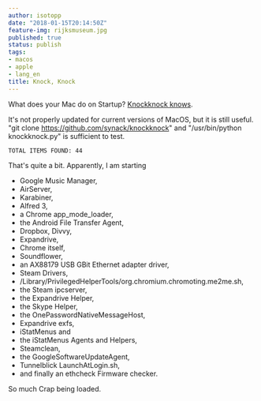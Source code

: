```yaml
---
author: isotopp
date: "2018-01-15T20:14:50Z"
feature-img: rijksmuseum.jpg
published: true
status: publish
tags:
- macos
- apple
- lang_en
title: Knock, Knock
---
```

What does your Mac do on Startup? [Knockknock knows](https://github.com/synack/knockknock).

It's not properly updated for current versions of MacOS, but it is still
useful. "git clone https://github.com/synack/knockknock" and
"/usr/bin/python knockknock.py" is sufficient to test.

```console
TOTAL ITEMS FOUND: 44
```

That's quite a bit. Apparently, I am starting

- Google Music Manager,
- AirServer,
- Karabiner,
- Alfred 3,
- a Chrome app\_mode\_loader,
- the Android File Transfer Agent,
- Dropbox, Divvy,
- Expandrive,
- Chrome itself,
- Soundflower,
- an AX88179 USB GBit Ethernet adapter driver,
- Steam Drivers,
- /Library/PrivilegedHelperTools/org.chromium.chromoting.me2me.sh,
- the Steam ipcserver,
- the Expandrive Helper,
- the Skype Helper,
- the OnePasswordNativeMessageHost,
- Expandrive exfs,
- iStatMenus and
- the iStatMenus Agents and Helpers,
- Steamclean,
- the GoogleSoftwareUpdateAgent,
- Tunnelblick LaunchAtLogin.sh,
- and finally an ethcheck Firmware checker.

So much Crap being loaded.
